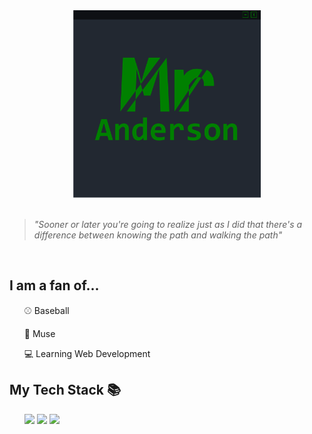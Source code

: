 <div align="center">
    <a href="">
        <img src="Banner.png" alt="Banner" height=300 width=300>
    </a>
</div>
<br />

> *"Sooner or later you're going to realize just as I did that there's a difference between knowing the path and walking the path"*

<br />
<div align="left">
    <h2><b>I am a fan of...</b></h2>
    <ul>
        <p>⚾ Baseball</p>
        <p>🎸 Muse</p>
        <p>💻 Learning Web Development</p>
    </ul>
    <h2>My Tech Stack 📚</h2>  
    <ul>
        <img src = "https://img.shields.io/badge/-CSS-informational?style=flat&logo=css3&logoColor=white&color=008000" height="25" href="https://www.w3.org/Style/CSS/Overview.en.html"/>
        <img src = "https://img.shields.io/badge/-JavaScript-informational?style=flat&logo=javascript&logoColor=white&color=008000" height="25" href="https://www.w3.org/Style/CSS/Overview.en.html"/>
        <img src = "https://img.shields.io/badge/-React-informational?style=flat&logo=react&logoColor=white&color=008000" height="25" href="https://reactjs.org/"/>
    </ul>
</div>

